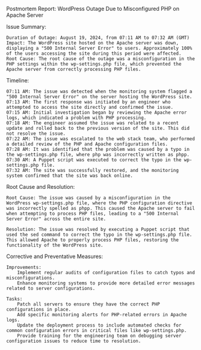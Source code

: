 Postmortem Report: WordPress Outage Due to Misconfigured PHP on Apache Server

Issue Summary:

    Duration of Outage: August 19, 2024, from 07:11 AM to 07:32 AM (GMT)
    Impact: The WordPress site hosted on the Apache server was down, displaying a "500 Internal Server Error" to users. Approximately 100% of the users accessing the site during this period were affected.
    Root Cause: The root cause of the outage was a misconfiguration in the PHP settings within the wp-settings.php file, which prevented the Apache server from correctly processing PHP files.

Timeline:

    07:11 AM: The issue was detected when the monitoring system flagged a "500 Internal Server Error" on the server hosting the WordPress site.
    07:13 AM: The first response was initiated by an engineer who attempted to access the site directly and confirmed the issue.
    07:15 AM: Initial investigation began by reviewing the Apache error logs, which indicated a problem with PHP processing.
    07:18 AM: The engineer assumed the issue was related to a recent update and rolled back to the previous version of the site. This did not resolve the issue.
    07:22 AM: The issue was escalated to the web stack team, who performed a detailed review of the PHP and Apache configuration files.
    07:28 AM: It was identified that the problem was caused by a typo in the wp-settings.php file, where php was incorrectly written as phpp.
    07:30 AM: A Puppet script was executed to correct the typo in the wp-settings.php file.
    07:32 AM: The site was successfully restored, and the monitoring system confirmed that the site was back online.

Root Cause and Resolution:

    Root Cause: The issue was caused by a misconfiguration in the WordPress wp-settings.php file, where the PHP configuration directive was incorrectly spelled as phpp. This caused the Apache server to fail when attempting to process PHP files, leading to a "500 Internal Server Error" across the entire site.

    Resolution: The issue was resolved by executing a Puppet script that used the sed command to correct the typo in the wp-settings.php file. This allowed Apache to properly process PHP files, restoring the functionality of the WordPress site.

Corrective and Preventative Measures:

    Improvements:
        Implement regular audits of configuration files to catch typos and misconfigurations.
        Enhance monitoring systems to provide more detailed error messages related to server configurations.

    Tasks:
        Patch all servers to ensure they have the correct PHP configurations in place.
        Add specific monitoring alerts for PHP-related errors in Apache logs.
        Update the deployment process to include automated checks for common configuration errors in critical files like wp-settings.php.
        Provide training for the engineering team on debugging server configuration issues to reduce time to resolution.
